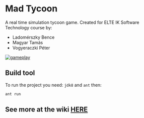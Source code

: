 # Mad Tycoon
A real time simulation tycoon game. Created for ELTE IK Software Technology course by:
- Ladomérszky Bence
- Magyar Tamás
- Vogyeraczki Péter

[![gameplay](https://img.youtube.com/vi/Qn-w_SbsGDc/0.jpg)](https://www.youtube.com/watch?v=Qn-w_SbsGDc)

## Build tool

To run the project you need: `jdk8` and `ant` then:

```bash
ant run
```

## See more at the wiki [HERE](https://github.com/imdonix/mad-tycoon/wiki)
